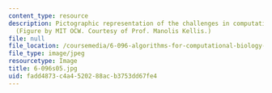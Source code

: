```yaml
---
content_type: resource
description: Pictographic representation of the challenges in computational biology.
  (Figure by MIT OCW. Courtesy of Prof. Manolis Kellis.)
file: null
file_location: /coursemedia/6-096-algorithms-for-computational-biology-spring-2005/fadd4873c4a4520288acb3753dd67fe4_6-096s05.jpg
file_type: image/jpeg
resourcetype: Image
title: 6-096s05.jpg
uid: fadd4873-c4a4-5202-88ac-b3753dd67fe4
---
```

